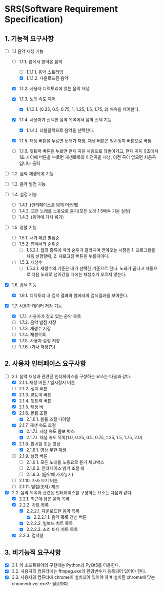 # SRS(Software Requirement Specification)

## 1. 기능적 요구사항

- [ ] 1.1 음악 재생 기능
    - [ ] 1.1.1. 웹에서 받아온 음악
        - [ ] 1.1.1.1. 음악 스트리밍
        - [x] 1.1.1.2. 다운로드된 음악

    - [x] 1.1.2. 사용자 디렉토리에 있는 음악 재생

    - [x] 1.1.3. 노래 속도 제어
        - [x] 1.1.3.1. (0.25, 0.5, 0.75, 1, 1.25, 1.5, 1.75, 2) 배속을 제어한다.
    
    - [x] 1.1.4. 사용자가 선택한 음악 목록에서 음악 선택 기능
        - [x] 1.1.4.1. 더블클릭으로 음악을 선택한다.

    - [x] 1.1.5. 재생 버튼을 누르면 노래가 재생, 재생 버튼은 일시정지 버튼으로 바뀜

    - [ ] 1.1.6. 뒷트랙 버튼을 누르면 현재 곡을 처음으로 되돌아가고, 현재 곡이 0초에서 1초 사이에 버튼을 누르면 재생목록의 이전곡을 재생, 이전 곡이 없으면 처음곡입니다 출력

- [ ] 1.2. 음악 재생목록 기능
    
- [ ] 1.3. 음악 별점 기능

- [ ] 1.4. 설정 기능
    - [ ] 1.4.1. (인터페이스를 밝게 어둡게)
    - [ ] 1.4.2. 모든 노래를 노동요로 듣기(모든 노래 1.5배속 기본 설정)
    - [ ] 1.4.3. (음악에 가사 넣기)

- [ ] 1.5. 정렬 기능
    - [ ] 1.5.1. 내가 매긴 별점순
    - [ ] 1.5.2. 웹에서의 순위순
        - [ ] 1.5.2.1. 웹의 종류에 따라 순위가 달라지며 받아오는 시점은 1. 프로그램을 처음 실행할때, 2. 새로고침 버튼을 누를때이다.
    - [ ] 1.5.3. 재생수
        - [ ] 1.5.3.1. 재생수의 기준은 내가 선택한 기준으로 한다. 노래가 끝나고 자동으로 다음 노래로 넘어갔을 때에는 재생수가 오르지 않는다.

- [x] 1.6. 검색 기능
    - [x] 1.6.1. 디렉토리 내 검색 결과와 웹에서의 검색결과를 보여준다.

- [x] 1.7. 사용자 데이터 저장 기능
    - [x] 1.7.1. 사용자가 갖고 있는 음악 목록
    - [ ] 1.7.2. 음악 별점 저장
    - [ ] 1.7.3. 재생수 저장
    - [ ] 1.7.4. 재생목록
    - [x] 1.7.5. 사용자 설정 저장
    - [ ] 1.7.6. (가사 저장(?))

## 2. 사용자 인터페이스 요구사항

- [ ] 2.1. 음악 재생과 관련된 인터페이스를 구성하는 요소는 다음과 같다.  
    - [x] 2.1.1. 재생 버튼 / 일시정지 버튼
    - [ ] 2.1.2. 정지 버튼  
    - [x] 2.1.3. 앞트랙 버튼  
    - [x] 2.1.4. 뒷트랙 버튼  
    - [x] 2.1.5. 재생 바  
    - [x] 2.1.6. 볼륨 조절 
        - [x] 2.1.6.1. 볼륨 조절 다이얼
    - [x] 2.1.7. 재생 속도 조절
        - [x] 2.1.7.1. 재생 속도 콤보 박스
        - [x] 2.1.7.1. 재생 속도 목록(1.0, 0.25, 0.5, 0.75, 1.25, 1.5, 1.75, 2.0)
    - [x] 2.1.8. 썸네일 또는 영상
        - [x] 2.1.8.1. 영상 무한 재생
    - [ ] 2.1.9. 설정 버튼
        - [ ] 2.1.9.1. 모든 노래를 노동요로 듣기 체크박스
        - [ ] 2.1.9.2. 인터페이스 밝기 조절 바
        - [ ] 2.1.9.3. (음악에 가사넣기)
    - [ ] 2.1.10. 가사 보기 버튼
    - [ ] 2.1.11. 별점(숫자) 체크

- [x] 2.2. 음악 목록과 관련된 인터페이스를 구성하는 요소는 다음과 같다.  
    - [x] 2.2.1. 최근에 담은 음악 목록
    - [x] 2.2.2. 차트 목록
        - [x] 2.2.2.1. 다운로드한 음악 목록
            - [x] 2.2.2.1.1. 음악 목록 갱신 버튼
        - [x] 2.2.2.2. 빌보드 차트 목록
        - [x] 2.2.2.3. 소리 바다 차트 목록
    - [x] 2.2.3. 검색창

## 3. 비기능적 요구사항
    
- [x] 3.1. 이 소프트웨어의 구현에는 Python과 PyQt5를 이용한다.
- [x] 3.2. 사용자의 컴퓨터에는 ffmpeg.exe의 환경변수가 등록되어 있어야 한다.
- [x] 3.3. 사용자의 컴퓨터에 chrome이 설치되어 있어야 하며 설치된 chrome에 맞는 chromedriver.exe가 필요하다.